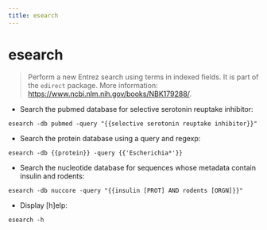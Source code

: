 ```yaml
---
title: esearch
---
```

# esearch

> Perform a new Entrez search using terms in indexed fields.
> It is part of the `edirect` package.
> More information: <https://www.ncbi.nlm.nih.gov/books/NBK179288/>.

- Search the pubmed database for selective serotonin reuptake inhibitor:

`esearch -db pubmed -query "{{selective serotonin reuptake inhibitor}}"`

- Search the protein database using a query and regexp:

`esearch -db {{protein}} -query {{'Escherichia*'}}`

- Search the nucleotide database for sequences whose metadata contain insulin and rodents:

`esearch -db nuccore -query "{{insulin [PROT] AND rodents [ORGN]}}"`

- Display [h]elp:

`esearch -h`
